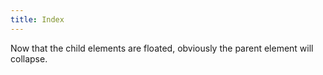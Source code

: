 ```yaml
---
title: Index
---
```


Now that the child elements are floated, obviously the parent element will collapse.
